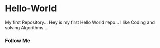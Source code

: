 # Hello-World
My first Repository...
Hey is my first Hello World repo...
I like Coding and solving Algorithms...

### Follow Me
  <a href="https://www.freecodecamp.org/vipuljain08">
  <a href="https://codepen.io/vipuljain08">
  <a href="https://twitter.com/vipuljain_08">
